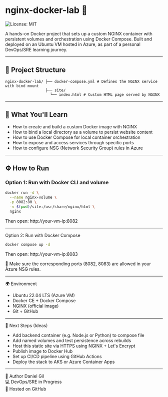 
# nginx-docker-lab 🚀

![License: MIT](https://img.shields.io/badge/License-MIT-yellow.svg)

A hands-on Docker project that sets up a custom NGINX container with persistent volumes and orchestration using Docker Compose. Built and deployed on an Ubuntu VM hosted in Azure, as part of a personal DevOps/SRE learning journey.

---

## 📁 Project Structure
    nginx-docker-lab/ ├── docker-compose.yml # Defines the NGINX service with bind mount
                      ├── site/ 
                        └── index.html # Custom HTML page served by NGINX

---

## 🧠 What You'll Learn

- How to create and build a custom Docker image with NGINX
- How to bind a local directory as a volume to persist website content
- How to use Docker Compose for local container orchestration
- How to expose and access services through specific ports
- How to configure NSG (Network Security Group) rules in Azure

---

## ⚙️ How to Run

### Option 1: Run with Docker CLI and volume

```bash
docker run -d \
  --name nginx-volume \
  -p 8082:80 \
  -v $(pwd)/site:/usr/share/nginx/html \
  nginx
```
Then open: http://your-vm-ip:8082
________________________________________
Option 2: Run with Docker Compose
```bash
docker compose up -d
```
Then open: http://your-vm-ip:8083

🔐 Make sure the corresponding ports (8082, 8083) are allowed in your Azure NSG rules.
________________________________________
🌍 Environment
* Ubuntu 22.04 LTS (Azure VM)
* Docker CE + Docker Compose
* NGINX (official image)
* Git + GitHub
________________________________________
🏁 Next Steps (Ideas)
* Add backend container (e.g. Node.js or Python) to compose file
* Add named volumes and test persistence across rebuilds
* Host this static site via HTTPS using NGINX + Let's Encrypt
* Publish image to Docker Hub
* Set up CI/CD pipeline using GitHub Actions
* Deploy the stack to AKS or Azure Container Apps
________________________________________
🤝 Author Daniel Gil  
💻 DevOps/SRE in Progress  
📍 Hosted on GitHub  
